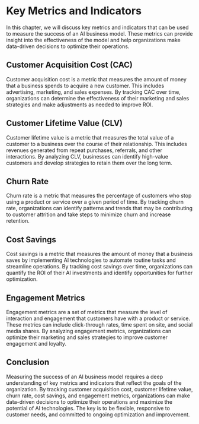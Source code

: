 Key Metrics and Indicators
====================================================================================

In this chapter, we will discuss key metrics and indicators that can be used to measure the success of an AI business model. These metrics can provide insight into the effectiveness of the model and help organizations make data-driven decisions to optimize their operations.

Customer Acquisition Cost (CAC)
-------------------------------

Customer acquisition cost is a metric that measures the amount of money that a business spends to acquire a new customer. This includes advertising, marketing, and sales expenses. By tracking CAC over time, organizations can determine the effectiveness of their marketing and sales strategies and make adjustments as needed to improve ROI.

Customer Lifetime Value (CLV)
-----------------------------

Customer lifetime value is a metric that measures the total value of a customer to a business over the course of their relationship. This includes revenues generated from repeat purchases, referrals, and other interactions. By analyzing CLV, businesses can identify high-value customers and develop strategies to retain them over the long term.

Churn Rate
----------

Churn rate is a metric that measures the percentage of customers who stop using a product or service over a given period of time. By tracking churn rate, organizations can identify patterns and trends that may be contributing to customer attrition and take steps to minimize churn and increase retention.

Cost Savings
------------

Cost savings is a metric that measures the amount of money that a business saves by implementing AI technologies to automate routine tasks and streamline operations. By tracking cost savings over time, organizations can quantify the ROI of their AI investments and identify opportunities for further optimization.

Engagement Metrics
------------------

Engagement metrics are a set of metrics that measure the level of interaction and engagement that customers have with a product or service. These metrics can include click-through rates, time spent on site, and social media shares. By analyzing engagement metrics, organizations can optimize their marketing and sales strategies to improve customer engagement and loyalty.

Conclusion
----------

Measuring the success of an AI business model requires a deep understanding of key metrics and indicators that reflect the goals of the organization. By tracking customer acquisition cost, customer lifetime value, churn rate, cost savings, and engagement metrics, organizations can make data-driven decisions to optimize their operations and maximize the potential of AI technologies. The key is to be flexible, responsive to customer needs, and committed to ongoing optimization and improvement.
